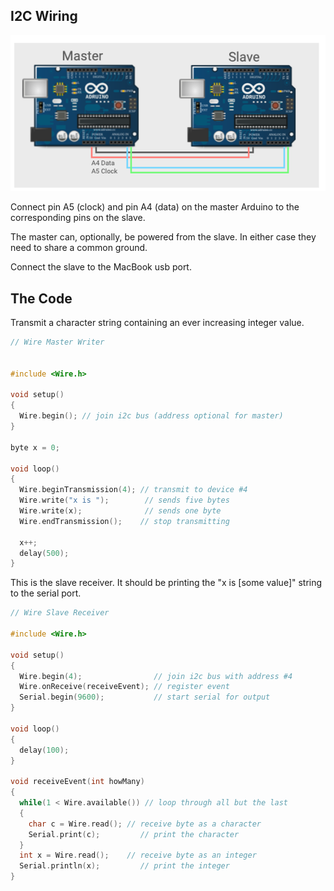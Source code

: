 ## I2C Wiring

![](images/i2c-experiment.png)

Connect pin A5 (clock) and pin A4 (data) on the master Arduino to the
corresponding pins on the slave. 

The master can, optionally, be powered from the slave.  In either case
they need to share a common ground.

Connect the slave to the MacBook usb port.

## The Code

Transmit a character string containing an ever increasing integer value.

``` c++
// Wire Master Writer


#include <Wire.h>

void setup()
{
  Wire.begin(); // join i2c bus (address optional for master)
}

byte x = 0;

void loop()
{
  Wire.beginTransmission(4); // transmit to device #4
  Wire.write("x is ");        // sends five bytes
  Wire.write(x);              // sends one byte  
  Wire.endTransmission();    // stop transmitting

  x++;
  delay(500);
}

```

This is the slave receiver.  It should be printing the "x is [some
value]" string to the serial port.

``` c++
// Wire Slave Receiver

#include <Wire.h>

void setup()
{
  Wire.begin(4);                // join i2c bus with address #4
  Wire.onReceive(receiveEvent); // register event
  Serial.begin(9600);           // start serial for output
}

void loop()
{
  delay(100);
}

void receiveEvent(int howMany)
{
  while(1 < Wire.available()) // loop through all but the last
  {
    char c = Wire.read(); // receive byte as a character
    Serial.print(c);         // print the character
  }
  int x = Wire.read();    // receive byte as an integer
  Serial.println(x);         // print the integer
}
```
